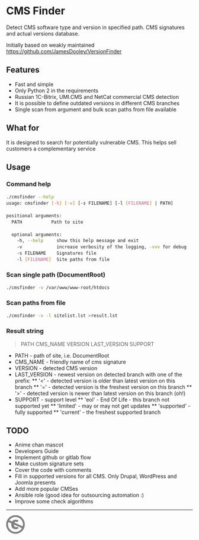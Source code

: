 CMS Finder
==========

Detect CMS software type and version in specified path. CMS signatures and actual versions database.

Initially based on weakly maintained https://github.com/JamesDooley/VersionFinder

Features
--------
* Fast and simple
* Only Python 2 in the requirements
* Russian 1C-Bitrix, UMI.CMS and NetCat commercial CMS detection
* It is possible to define outdated versions in different CMS branches
* Single scan from argument and bulk scan paths from file available

What for
--------

It is designed to search for potentially vulnerable CMS. This helps sell customers a complementary service

Usage
-----

### Command help

```sh
./cmsfinder --help
usage: cmsfinder [-h] [-v] [-s FILENAME] [-l [FILENAME] | PATH]

positional arguments:
  PATH           Path to site
  
  optional arguments:
    -h, --help     show this help message and exit
    -v             increase verbosity of the logging, -vvv for debug
    -s FILENAME    Signatures file
    -l [FILENAME]  Site paths from file
```

### Scan single path (DocumentRoot)

```sh
./cmsfinder -v /var/www/www-root/htdocs
```

### Scan paths from file

```sh
./cmsfinder -v -l sitelist.lst >result.lst
```

### Result string

> PATH CMS_NAME VERSION LAST_VERSION SUPPORT

* PATH - path of site, i.e. DocumentRoot
* CMS_NAME - friendly name of cms signature
* VERSION - detected CMS version
* LAST_VERSION - newest version on detected branch with one of the prefix:
** '<' - detected version is older than latest version on this branch
** '=' - detected version is the freshest version on this branch
** '>' - detected version is newer than latest version on this branch (oh!)
* SUPPORT - support level
** 'eol' - End Of Life - this branch not supported yet
** 'limited' - may or may not get updates
** 'supported' - fully supported
** 'current' - the freshest supported branch

TODO
----

* Anime chan mascot
* Developers Guide
* Implement github or gitlab flow
* Make custom signature sets
* Cover the code with comments
* Fill in supported versions for all CMS. Only Drupal, WordPress and Joomla presents
* Add more popular CMSes
* Ansible role (good idea for outsourcing automation :)
* Improve some check algorithms

---
[![UNLICENSE](noc.png)](UNLICENSE)

